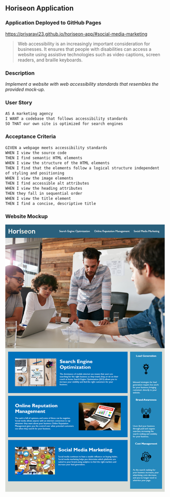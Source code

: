 ## Horiseon Application 

### Application Deployed to GitHub Pages 

https://priyaravi23.github.io/horiseon-app/#social-media-marketing

> Web accessibility is an increasingly important consideration for businesses. It ensures that people with disabilities can access a website using assistive technologies such as video captions, screen readers, and braille keyboards.

### Description

*Implement a website with web accessibility standards that resembles the provided mock-up.*

### User Story

```text
AS A marketing agency
I WANT a codebase that follows accessibility standards
SO THAT our own site is optimized for search engines
```

### Acceptance Criteria

```text
GIVEN a webpage meets accessibility standards
WHEN I view the source code
THEN I find semantic HTML elements
WHEN I view the structure of the HTML elements
THEN I find that the elements follow a logical structure independent of styling and positioning
WHEN I view the image elements
THEN I find accessible alt attributes
WHEN I view the heading attributes
THEN they fall in sequential order
WHEN I view the title element
THEN I find a concise, descriptive title
```

### Website Mockup
![](assets/images/mock-up.png)